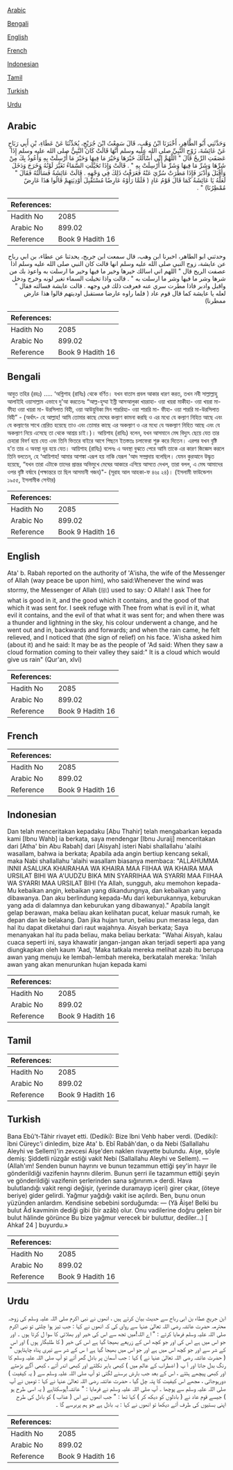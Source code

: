 [Arabic](#arabic)

[Bengali](#bengali)

[English](#english)

[French](#french)

[Indonesian](#indonesian)

[Tamil](#tamil)

[Turkish](#turkish)

[Urdu](#urdu)

## Arabic


<div dir="rtl" lang="ar" style={{fontSize:'larger',backgroundColor:'#f8f9fa',padding:20}}>
وَحَدَّثَنِي أَبُو الطَّاهِرِ، أَخْبَرَنَا ابْنُ وَهْبٍ، قَالَ سَمِعْتُ ابْنَ جُرَيْجٍ، يُحَدِّثُنَا عَنْ عَطَاءِ، بْنِ أَبِي رَبَاحٍ عَنْ عَائِشَةَ، زَوْجِ النَّبِيِّ صلى الله عليه وسلم أَنَّهَا قَالَتْ كَانَ النَّبِيُّ صلى الله عليه وسلم إِذَا عَصَفَتِ الرِّيحُ قَالَ ‏"‏ اللَّهُمَّ إِنِّي أَسْأَلُكَ خَيْرَهَا وَخَيْرَ مَا فِيهَا وَخَيْرَ مَا أُرْسِلَتْ بِهِ وَأَعُوذُ بِكَ مِنْ شَرِّهَا وَشَرِّ مَا فِيهَا وَشَرِّ مَا أُرْسِلَتْ بِهِ ‏"‏ ‏.‏ قَالَتْ وَإِذَا تَخَيَّلَتِ السَّمَاءُ تَغَيَّرَ لَوْنُهُ وَخَرَجَ وَدَخَلَ وَأَقْبَلَ وَأَدْبَرَ فَإِذَا مَطَرَتْ سُرِّيَ عَنْهُ فَعَرَفْتُ ذَلِكَ فِي وَجْهِهِ ‏.‏ قَالَتْ عَائِشَةُ فَسَأَلْتُهُ فَقَالَ ‏"‏ لَعَلَّهُ يَا عَائِشَةُ كَمَا قَالَ قَوْمُ عَادٍ ‏(‏ فَلَمَّا رَأَوْهُ عَارِضًا مُسْتَقْبِلَ أَوْدِيَتِهِمْ قَالُوا هَذَا عَارِضٌ مُمْطِرُنَا‏)‏ ‏"‏ ‏.‏
</div>
<div style={{backgroundColor:'#f8f9fa',padding:20, marginBottom: 10}}><table> <thead> <tr> <th>References:</th> <th></th> </tr> </thead> <tbody><tr><td>Hadith No</td><td>2085</td></tr><tr><td>Arabic No</td><td>899.02</td></tr><tr><td>Reference</td><td>Book 9 Hadith 16</td></tr></tbody></table></div>


<div dir="rtl" lang="ar" style={{fontSize:'larger',backgroundColor:'#f8f9fa',padding:20}}>
وحدثني ابو الطاهر، اخبرنا ابن وهب، قال سمعت ابن جريج، يحدثنا عن عطاء، بن ابي رباح عن عايشة، زوج النبي صلى الله عليه وسلم انها قالت كان النبي صلى الله عليه وسلم اذا عصفت الريح قال " اللهم اني اسالك خيرها وخير ما فيها وخير ما ارسلت به واعوذ بك من شرها وشر ما فيها وشر ما ارسلت به " . قالت واذا تخيلت السماء تغير لونه وخرج ودخل واقبل وادبر فاذا مطرت سري عنه فعرفت ذلك في وجهه . قالت عايشة فسالته فقال " لعله يا عايشة كما قال قوم عاد ( فلما راوه عارضا مستقبل اوديتهم قالوا هذا عارض ممطرنا)
</div>
<div style={{backgroundColor:'#f8f9fa',padding:20, marginBottom: 10}}><table> <thead> <tr> <th>References:</th> <th></th> </tr> </thead> <tbody><tr><td>Hadith No</td><td>2085</td></tr><tr><td>Arabic No</td><td>899.02</td></tr><tr><td>Reference</td><td>Book 9 Hadith 16</td></tr></tbody></table></div>

## Bengali


<div dir="ltr" lang="bn" style={{fontSize:'larger',backgroundColor:'#f8f9fa',padding:20}}>
আবুত তহির (রহঃ) ..... ‘অগ্নিশাহ (রাযিঃ) থেকে বর্ণিত। যখন বাতাস প্রবল আকার ধারণ করত, তখন নবী সাল্লাল্লাহু আলাইহি ওয়াসাল্লাম এভাবে দু'আ করতেনঃ “আল্ল-হুম্মা ইন্নী আসআলুকা খয়রাহা- ওয়া খয়রা মাকীহা- ওয়া খয়রা মা-ফীহা ওয়া খয়রা মা- উরসিলাত বিহী, ওয়া আউয়ুবিকা মিন শাররিহা- ওয়া শাররি মা- ফীহা- ওয়া শাররি মা-উরসিলাত বিহী” - (অর্থাৎ- হে আল্লাহ! আমি তোমার কাছে মেঘের কল্যাণ কামনা করছি ও এর মধ্যে যে কল্যাণ নিহিত আছে এবং যে কল্যাণের সাথে প্রেরিত হয়েছে তাও এবং তোমার কাছে এর অকল্যাণ ও এর মধ্যে যে অকল্যাণ নিহিত আছে এবং যে অকল্যাণ নিয়ে এসেছে তা থেকে আশ্রয় চাই।)। আয়িশাহ (রাযিঃ) বলেন, যখন আসমানে মেঘ বিদ্যুৎ ছেয়ে যেত তার চেহারা বিবর্ণ হয়ে যেত এবং তিনি ভিতরে বাইরে আগে পিছনে ইতস্ততঃ চলাফেরা শুরু করে দিতেন। এরপর যখন বৃষ্টি হ’ত তার এ অবস্থা দূর হয়ে যেত। আয়িশাহ (রাযিঃ) বলেনঃ এ অবস্থা বুঝতে পেরে আমি তাকে এর কারণ জিজ্ঞেস করলে তিনি বলতেন, হে ‘আয়িশাহ! আমার আশঙ্কা এরূপ হয় নাকি যেরূপ 'আদ সম্প্রদায় বলেছিল। যেমন কুরআনে উদ্ধৃত হয়েছে, “যখন তারা এটাকে তাদের প্রান্তর অভিমুখে মেঘের আকারে এগিয়ে আসতে দেখল, তারা বলল, এ মেঘ আমাদের ওপর বৃষ্টি বর্ষাবে (পক্ষান্তরে তা ছিল আসমানী গজব)"- (সূরাহ আল আহকা-ফ ৪৬ঃ ২৪)। (ইসলামী ফাউন্ডেশন ১৯৫৫, ইসলামীক সেন্টার)
</div>
<div style={{backgroundColor:'#f8f9fa',padding:20, marginBottom: 10}}><table> <thead> <tr> <th>References:</th> <th></th> </tr> </thead> <tbody><tr><td>Hadith No</td><td>2085</td></tr><tr><td>Arabic No</td><td>899.02</td></tr><tr><td>Reference</td><td>Book 9 Hadith 16</td></tr></tbody></table></div>

## English


<div dir="ltr" lang="en" style={{fontSize:'larger',backgroundColor:'#f8f9fa',padding:20}}>
Ata' b. Rabah reported on the authority of 'A'isha, the wife of the Messenger of Allah (way peace be upon him), who said:Whenever the wind was stormy, the Messenger of Allah (ﷺ) used to say: O Allah! I ask Thee for what is good in it, and the good which it contains, and the good of that which it was sent for. I seek refuge with Thee from what is evil in it, what evil it contains, and the evil of that what it was sent for; and when there was a thunder and lightning in the sky, his colour underwent a change, and he went out and in, backwards and forwards; and when the rain came, he felt relieved, and I noticed that (the sign of relief) on his face. 'A'isha asked him (about it) and he said: It may be as the people of 'Ad said: When they saw a cloud formation coming to their valley they said:" It is a cloud which would give us rain" (Qur'an, xlvi)
</div>
<div style={{backgroundColor:'#f8f9fa',padding:20, marginBottom: 10}}><table> <thead> <tr> <th>References:</th> <th></th> </tr> </thead> <tbody><tr><td>Hadith No</td><td>2085</td></tr><tr><td>Arabic No</td><td>899.02</td></tr><tr><td>Reference</td><td>Book 9 Hadith 16</td></tr></tbody></table></div>

## French


<div dir="ltr" lang="fr" style={{fontSize:'larger',backgroundColor:'#f8f9fa',padding:20}}>

</div>
<div style={{backgroundColor:'#f8f9fa',padding:20, marginBottom: 10}}><table> <thead> <tr> <th>References:</th> <th></th> </tr> </thead> <tbody><tr><td>Hadith No</td><td>2085</td></tr><tr><td>Arabic No</td><td>899.02</td></tr><tr><td>Reference</td><td>Book 9 Hadith 16</td></tr></tbody></table></div>

## Indonesian


<div dir="ltr" lang="id" style={{fontSize:'larger',backgroundColor:'#f8f9fa',padding:20}}>
Dan telah menceritakan kepadaku [Abu Thahir] telah mengabarkan kepada kami [Ibnu Wahb] ia berkata, saya mendengar [Ibnu Juraij] menceritakan dari [Atha' bin Abu Rabah] dari [Aisyah] isteri Nabi shallallahu 'alaihi wasallam, bahwa ia berkata; Apabila ada angin bertiup kencang sekali, maka Nabi shallallahu 'alaihi wasallam biasanya membaca: "ALLAHUMMA INNII ASALUKA KHAIRAHAA WA KHAIRA MAA FIIHAA WA KHAIRA MAA URSILAT BIHI WA A'UUDZU BIKA MIN SYARRIHAA WA SYARRI MAA FIIHAA WA SYARRI MAA URSILAT BIHI (Ya Allah, sungguh, aku memohon kepada-Mu kebaikan angin, kebaikan yang dikandungnya, dan kebaikan yang dibawanya. Dan aku berlindung kepada-Mu dari keburukannya, keburukan yang ada di dalamnya dan keburukan yang dibawanya)." Apabila langit gelap berawan, maka beliau akan kelihatan pucat, keluar masuk rumah, ke depan dan ke belakang. Dan jika hujan turun, beliau pun merasa lega, dan hal itu dapat diketahui dari raut wajahnya. Aisyah berkata; Saya menanyakan hal itu pada beliau, maka beliau berkata: "Wahai Aisyah, kalau cuaca seperti ini, saya khawatir jangan-jangan akan terjadi seperti apa yang diungkapkan oleh kaum 'Aad, 'Maka tatkala mereka melihat azab itu berupa awan yang menuju ke lembah-lembah mereka, berkatalah mereka: 'Inilah awan yang akan menurunkan hujan kepada kami
</div>
<div style={{backgroundColor:'#f8f9fa',padding:20, marginBottom: 10}}><table> <thead> <tr> <th>References:</th> <th></th> </tr> </thead> <tbody><tr><td>Hadith No</td><td>2085</td></tr><tr><td>Arabic No</td><td>899.02</td></tr><tr><td>Reference</td><td>Book 9 Hadith 16</td></tr></tbody></table></div>

## Tamil


<div dir="ltr" lang="ta" style={{fontSize:'larger',backgroundColor:'#f8f9fa',padding:20}}>

</div>
<div style={{backgroundColor:'#f8f9fa',padding:20, marginBottom: 10}}><table> <thead> <tr> <th>References:</th> <th></th> </tr> </thead> <tbody><tr><td>Hadith No</td><td>2085</td></tr><tr><td>Arabic No</td><td>899.02</td></tr><tr><td>Reference</td><td>Book 9 Hadith 16</td></tr></tbody></table></div>

## Turkish


<div dir="ltr" lang="tr" style={{fontSize:'larger',backgroundColor:'#f8f9fa',padding:20}}>
Bana Ebû't-Tâhir rivayet etti. (Dediki): Bize îbni Vehb haber verdi. (Dediki): îbni Cüreyc'i dinledim, bize Ata' b. Ebî Rabâh'dan, o da Nebi (Sallallahu Aleyhi ve Sellem)'in zevcesi Aişe'den naklen rivayette bulundu. Aişe, şöyle demiş: Şiddetli rüzgâr estiği vakit Nebi (Sallallahu Aleyhi ve Sellem). — (Allah'ım! Senden bunun hayrını ve bunun tezammun ettiği şey'in hayır ile gönderildiği vazifenin hayrını dilerim. Bunun şerri ile tazammun ettiği şeyin ve gönderildiği vazifenin şerlerinden sana sığınırım.» derdi. Hava bulutlandığı vakit rengi değişir, (yerinde duramayıp içeri) girer çıkar, (öteye beriye) gider gelirdi. Yağmur yağdığı vakit ise açılırdı. Ben, bunu onun yüzünden anlardım. Kendisine sebebini sorduğumda: — (Yâ Âişe! Belki bu bulut Âd kavminin dediği gibi (bir azâb) olur. Onu vadilerine doğru gelen bir bulut hâlinde görünce Bu bize yağmur verecek bir buluttur, dediler...) [ Ahkaf 24 ] buyurdu.»
</div>
<div style={{backgroundColor:'#f8f9fa',padding:20, marginBottom: 10}}><table> <thead> <tr> <th>References:</th> <th></th> </tr> </thead> <tbody><tr><td>Hadith No</td><td>2085</td></tr><tr><td>Arabic No</td><td>899.02</td></tr><tr><td>Reference</td><td>Book 9 Hadith 16</td></tr></tbody></table></div>

## Urdu


<div dir="rtl" lang="ur" style={{fontSize:'larger',backgroundColor:'#f8f9fa',padding:20}}>
ابن جریج عطاء بن ابی رباح سے حدیث بیان کرتے ہیں ، انھوں نے نبی اکرم صلی اللہ علیہ وسلم کی زوجہ محترمہ حضرت عائشہ رضی اللہ تعالیٰ عنہا سے روای کی کہ انھوں نے کہا : جب تیز ہوا چلتی تو نبی اکرم صلی اللہ علیہ وسلم فرمایا کرتے : " اے اللہ!میں تجھ سے اس کی خیر اور بھلائی کا سوا ل کرتا ہوں ۔ اور جو اس میں ہے اس کی اور جو کچھ اس کے زریعے بھیجا گیا ہے اس کی خیر ( کا طلبگار ہوں ) اور اس کے شر سے اور جو کچھ اس میں ہے اور جو اس میں بھیجا گیا ہے ا س کے شر سے تیری پناہ چاہتاہوں " ( حضرت عائشہ رضی اللہ تعالیٰ عنہا نے ) کہا : جب آسمان پر بادل گھر آتے تو آپ صلی اللہ علیہ وسلم کا رنگ بدل جاتا اور آ پ ( اضطراب کے عالم میں ) کبھی باہر نکلتے اور کبھی اندر آتے ، کبھی آگے بڑھتے اور کبھی پیچھے ہٹتے ، اس کے بعد جب بارش برسنے لگتی تو آپ صلی اللہ علیہ وسلم سے ( یہ کیفیت ) دورہوجاتی ، مجھے اس کیفیت کا پتہ چل گیا ، حضرت عائشہ رضی اللہ تعالیٰ عنہا نے کہا : تومیں نے آپ صلی اللہ علیہ وسلم سے پوچھا ۔ آپ صلی اللہ علیہ وسلم نے فرمایا : " عائشہ!ہوسکتاہے ( یہ اسی طرح ہو ) جیسے قوم عاد نے ( بادلوں کو دیکھ کر ) کہا تھا : " جب انھوں نے اس ( عذاب ) کو بادل کی طرح اپنی بستیوں کی طرف آتے دیکھا تو انھوں نے کہا : یہ بادل ہے جو ہم پربرسے گا ۔
</div>
<div style={{backgroundColor:'#f8f9fa',padding:20, marginBottom: 10}}><table> <thead> <tr> <th>References:</th> <th></th> </tr> </thead> <tbody><tr><td>Hadith No</td><td>2085</td></tr><tr><td>Arabic No</td><td>899.02</td></tr><tr><td>Reference</td><td>Book 9 Hadith 16</td></tr></tbody></table></div>